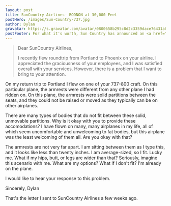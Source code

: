 ```yaml
---
layout: post
title: SunCountry Airlines- BODNON at 30,000 Feet
postHero: /images/Sun-Country-737.jpg
author: Dylan
gravatar: https://s.gravatar.com/avatar/0800658b295c8d2c3359dace76431a8e?s=80
postFooter: For what it's worth, Sun Country has announced an <a href="https://minnesota.cbslocal.com/2018/05/23/sun-country-remodel/">end to first class</a> on all flights, and is in the process of redesigning their seating.  Stay tuned.
---
```


>Dear SunCountry Airlines,
>
>I recently flew roundtrip from Portland to Phoenix on your airline.  I appreciated the graciousness of your employees, and I was satisfied overall with your services. However, there is a problem that I want to bring to your attention.

On my return trip to Portland I flew on one of your 737-800 craft.  On this particular plane, the armrests were different from any other plane I had ridden on. On this plane, the armrests were solid partitions between the seats, and they could not be raised or moved as they typically can be on other airplanes.

There are many types of bodies that do not fit between these solid, unmovable partitions.  Why is it okay with you to provide these accomodations? I have flown on many, many airplanes in my life, all of which seem uncomfortable and unwelcoming to fat bodies, but this airplane was the least welcoming of them all.  Are you okay with that?

The armrests are not very far apart.  I am sitting between them as I type this, and it looks like less than twenty inches.  I am average-sized, so I fit.  Lucky me. What if my hips, butt, or legs are wider than that?  Seriously, imagine this scenario with me.  What are my options? What if I don't fit? I'm already on the plane.

I would like to hear your response to this problem.

Sincerely,
Dylan



That's the letter I sent to SunCountry Airlines a few weeks ago.  